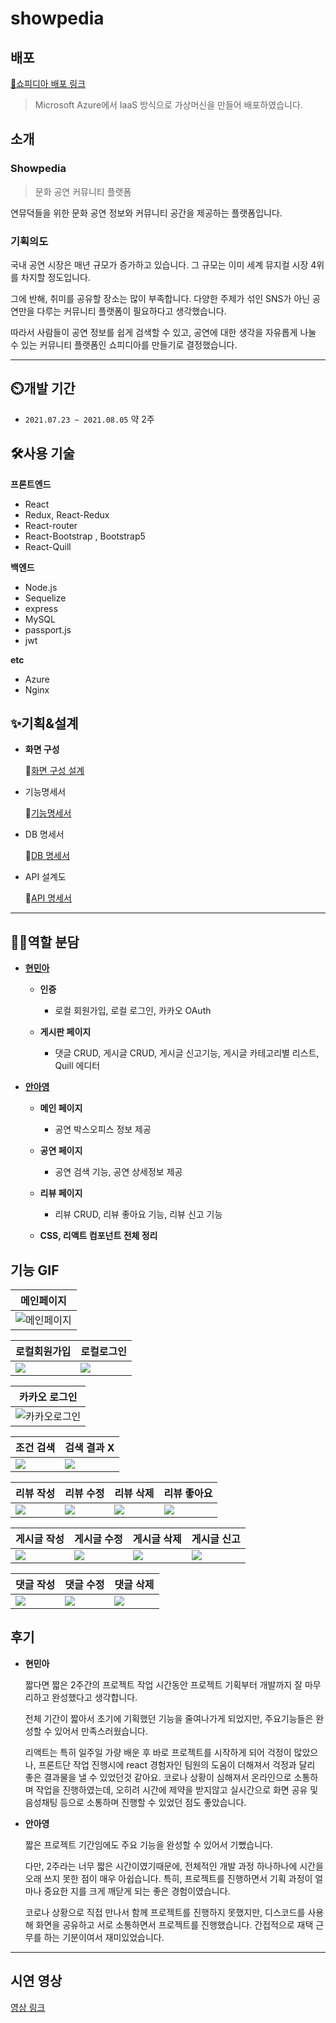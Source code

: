 # showpedia

## 배포

[🎈쇼피디아 배포 링크](http://www.showpedia.xyz/)

> Microsoft Azure에서 IaaS 방식으로 가상머신을 만들어 배포하였습니다. 

## 소개

### Showpedia

> 문화 공연 커뮤니티 플랫폼

연뮤덕들을 위한 문화 공연 정보와 커뮤니티 공간을 제공하는 플랫폼입니다.

### 기획의도

국내 공연 시장은 매년 규모가 증가하고 있습니다. 그 규모는 이미 세계 뮤지컬 시장 4위를 차지할 정도입니다.

그에 반해, 취미를 공유할 장소는 많이 부족합니다. 다양한 주제가 섞인 SNS가 아닌 공연만을 다루는 커뮤니티 플랫폼이 필요하다고 생각했습니다.

따라서 사람들이 공연 정보를 쉽게 검색할 수 있고, 공연에 대한 생각을 자유롭게 나눌 수 있는 커뮤니티 플랫폼인 쇼피디아를 만들기로 결정했습니다.

---

## ⏲️개발 기간

- `2021.07.23 ~ 2021.08.05` 약 2주

## 🛠사용 기술

**프론트엔드**

- React
- Redux, React-Redux
- React-router
- React-Bootstrap , Bootstrap5
- React-Quill

**백엔드**

- Node.js
- Sequelize
- express
- MySQL
- passport.js
- jwt

**etc**

- Azure
- Nginx

## ✨기획&설계

- **화면 구성**

    🔹[화면 구성 설계](https://hminah.notion.site/355e9c7083154c8a87cbbc7f8d217973)

- 기능명세서

    🔹[기능명세서](https://hminah.notion.site/3f6a651b7cd14dc893cfb43da8818472)

- DB 명세서

    🔹[DB 명세서](https://hminah.notion.site/DB-dd3533691ba44948835222872a9e14a3)

- API 설계도

    🔹[API 명세서](https://hminah.notion.site/API-dd5240f158ed49d996879fb66dc4faa2)

---

## 👩‍💻역할 분담

- **[현민아](https://github.com/hminah0215)**

  - **인증**

    - 로컬 회원가입, 로컬 로그인, 카카오 OAuth

  - **게시판 페이지**
    - 댓글 CRUD, 게시글 CRUD, 게시글 신고기능, 게시글 카테고리별 리스트, Quill 에디터

- **[안아영](https://github.com/12Ahn22)**

  - **메인 페이지**

    - 공연 박스오피스 정보 제공

  - **공연 페이지**

    - 공연 검색 기능, 공연 상세정보 제공

  - **리뷰 페이지**

    - 리뷰 CRUD, 리뷰 좋아요 기능, 리뷰 신고 기능

  - **CSS, 리액트 컴포넌트 전체 정리**

## 기능 GIF


| 메인페이지 |
| --- |
|![메인페이지](http://drive.google.com/uc?export=view&id=14LObIyr0-SDi0m4C02bFOwP2LPgigf1d) | 

| 로컬회원가입 | 로컬로그인 |
| --- | --- |
| <img src='http://drive.google.com/uc?export=view&id=1xNrdZPNAPcOiggWXJEmyALp4JToYlwRf' /> | <img src='http://drive.google.com/uc?export=view&id=1xNrdZPNAPcOiggWXJEmyALp4JToYlwRf' /> |

| 카카오 로그인 |
| --- |
|![카카오로그인](http://drive.google.com/uc?export=view&id=1WpB_NB_y0DdchDWHcJ83DH1ydgh-725v) | 


| 조건 검색 | 검색 결과 X |
| --- | --- |
|<img src='http://drive.google.com/uc?export=view&id=10DbgCXMdvLpqHs0pmbSUj4BvqDQpkRTw' /> | <img src='http://drive.google.com/uc?export=view&id=1gR3vMZWFmhbVNcK0J2_95u6VImuNziEh' /> |

| 리뷰 작성 | 리뷰 수정 | 리뷰 삭제 | 리뷰 좋아요 |
| --- | --- | --- | --- |
|<img src='http://drive.google.com/uc?export=view&id=1Pdd-Q5vQOOw8TTXHNyMBfFVmIjqAul-S' /> | <img src='http://drive.google.com/uc?export=view&id=1xDDI1uKduOPwaKgW1PkGzv0iBrr8Am0E' /> | <img src='http://drive.google.com/uc?export=view&id=1zI4M0cMIAh-ENU9iIZ5ktrAb7yu0kN5j' /> | <img src='http://drive.google.com/uc?export=view&id=1SWsFDy6B5qnNkwwVbydxqIGHULxkV6sq' /> |
 
| 게시글 작성 | 게시글 수정 | 게시글 삭제 | 게시글 신고 |
| --- | --- | --- | --- |
| <img src='http://drive.google.com/uc?export=view&id=1I6y8NP3EQxuxxQ7bunRsk3uaEpyi4V3n' /> | <img src='http://drive.google.com/uc?export=view&id=1SFL9ewidk3nYhHMxr0duVizYBWGIJnXg' /> |<img src='http://drive.google.com/uc?export=view&id=1afvOsWA0t1MUY5f4IWU7JQJVHFh7ceIu' /> | <img src='http://drive.google.com/uc?export=view&id=1guOKgkj5D7FnJhQmze1M93WW5hi5liui' />|

| 댓글 작성 | 댓글 수정 | 댓글 삭제 | 
| --- | --- | --- | 
|<img src='http://drive.google.com/uc?export=view&id=1xdUp9-vTe96sTm0-TCXyqoSAypyuPdxO' />| <img src='http://drive.google.com/uc?export=view&id=1GcFlWFOH_XACcNRNbvGbEAU3slCWaiOD' /> | <img src='http://drive.google.com/uc?export=view&id=1Hv8HTzCUPRzSFYS9H3tanum3jCnW0JIj' />|

 



## 후기

- **현민아**

  짧다면 짧은 2주간의 프로젝트 작업 시간동안 프로젝트 기획부터 개발까지 잘 마무리하고 완성했다고 생각합니다.

  전체 기간이 짧아서 초기에 기획했던 기능을 줄여나가게 되었지만, 주요기능들은 완성할 수 있어서 만족스러웠습니다.

  리액트는 특히 일주일 가량 배운 후 바로 프로젝트를 시작하게 되어 걱정이 많았으나, 프론트단 작업 진행시에 react 경험자인 팀원의 도움이 더해져서 걱정과 달리 좋은 결과물을 낼 수 있었던것 같아요. 코로나 상황이 심해져서 온라인으로 소통하며 작업을 진행하였는데, 오히려 시간에 제약을 받지않고 실시간으로 화면 공유 및 음성채팅 등으로 소통하며 진행할 수 있었던 점도 좋았습니다.

- **안아영**

  짧은 프로젝트 기간임에도 주요 기능을 완성할 수 있어서 기뻤습니다.

  다만, 2주라는 너무 짧은 시간이였기때문에, 전체적인 개발 과정 하나하나에 시간을 오래 쓰지 못한 점이 매우 아쉽습니다. 특히, 프로젝트를 진행하면서 기획 과정이 얼마나 중요한 지를 크게 깨닫게 되는 좋은 경험이였습니다.

  코로나 상황으로 직접 만나서 함께 프로젝트를 진행하지 못했지만, 디스코드를 사용해 화면을 공유하고 서로 소통하면서 프로젝트를 진행했습니다. 간접적으로 재택 근무를 하는 기분이여서 재미있었습니다.

---

## 시연 영상
[영상 링크](https://www.youtube.com/watch?v=lWJo7KoLkz4)
